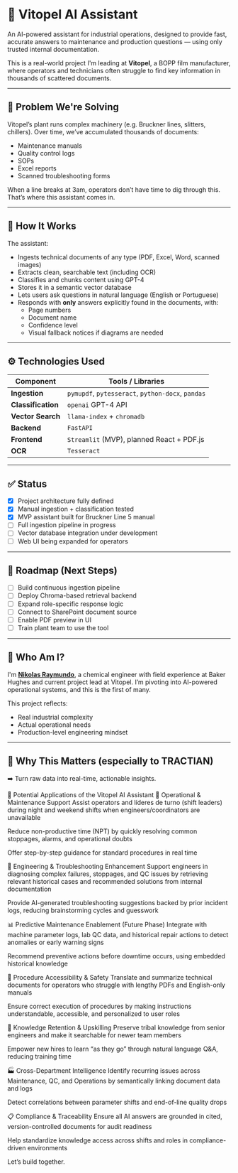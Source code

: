 # 🧠 Vitopel AI Assistant

An AI-powered assistant for industrial operations, designed to provide fast, accurate answers to maintenance and production questions — using only trusted internal documentation.

This is a real-world project I'm leading at **Vitopel**, a BOPP film manufacturer, where operators and technicians often struggle to find key information in thousands of scattered documents.

---

## 🚧 Problem We're Solving

Vitopel’s plant runs complex machinery (e.g. Bruckner lines, slitters, chillers). Over time, we’ve accumulated thousands of documents:
- Maintenance manuals
- Quality control logs
- SOPs
- Excel reports
- Scanned troubleshooting forms

When a line breaks at 3am, operators don’t have time to dig through this. That’s where this assistant comes in.

---

## 🧩 How It Works

The assistant:
- Ingests technical documents of any type (PDF, Excel, Word, scanned images)
- Extracts clean, searchable text (including OCR)
- Classifies and chunks content using GPT-4
- Stores it in a semantic vector database
- Lets users ask questions in natural language (English or Portuguese)
- Responds with **only** answers explicitly found in the documents, with:
  - Page numbers
  - Document name
  - Confidence level
  - Visual fallback notices if diagrams are needed

---

## ⚙️ Technologies Used

| Component      | Tools / Libraries                      |
|----------------|-----------------------------------------|
| **Ingestion**  | `pymupdf`, `pytesseract`, `python-docx`, `pandas` |
| **Classification** | `openai` GPT-4 API                    |
| **Vector Search**  | `llama-index` + `chromadb`            |
| **Backend**    | `FastAPI`                               |
| **Frontend**   | `Streamlit` (MVP), planned React + PDF.js |
| **OCR**        | `Tesseract`                             |

---

## ✅ Status

- [x] Project architecture fully defined
- [x] Manual ingestion + classification tested
- [x] MVP assistant built for Bruckner Line 5 manual
- [ ] Full ingestion pipeline in progress
- [ ] Vector database integration under development
- [ ] Web UI being expanded for operators

---

## 📍 Roadmap (Next Steps)

- [ ] Build continuous ingestion pipeline
- [ ] Deploy Chroma-based retrieval backend
- [ ] Expand role-specific response logic
- [ ] Connect to SharePoint document source
- [ ] Enable PDF preview in UI
- [ ] Train plant team to use the tool

---

## 👋 Who Am I?

I'm [**Nikolas Raymundo**](https://www.linkedin.com/in/nikolas-cavalcante-raymundo/), a chemical engineer with field experience at Baker Hughes and current project lead at Vitopel. I’m pivoting into AI-powered operational systems, and this is the first of many.

This project reflects:
- Real industrial complexity
- Actual operational needs
- Production-level engineering mindset

---

## 🧠 Why This Matters (especially to TRACTIAN)

➡️ Turn raw data into real-time, actionable insights.

🧠 Potential Applications of the Vitopel AI Assistant
🎯 Operational & Maintenance Support
Assist operators and líderes de turno (shift leaders) during night and weekend shifts when engineers/coordinators are unavailable

Reduce non-productive time (NPT) by quickly resolving common stoppages, alarms, and operational doubts

Offer step-by-step guidance for standard procedures in real time

🔧 Engineering & Troubleshooting Enhancement
Support engineers in diagnosing complex failures, stoppages, and QC issues by retrieving relevant historical cases and recommended solutions from internal documentation

Provide AI-generated troubleshooting suggestions backed by prior incident logs, reducing brainstorming cycles and guesswork

📊 Predictive Maintenance Enablement (Future Phase)
Integrate with machine parameter logs, lab QC data, and historical repair actions to detect anomalies or early warning signs

Recommend preventive actions before downtime occurs, using embedded historical knowledge

📘 Procedure Accessibility & Safety
Translate and summarize technical documents for operators who struggle with lengthy PDFs and English-only manuals

Ensure correct execution of procedures by making instructions understandable, accessible, and personalized to user roles

🧠 Knowledge Retention & Upskilling
Preserve tribal knowledge from senior engineers and make it searchable for newer team members

Empower new hires to learn “as they go” through natural language Q&A, reducing training time

🏭 Cross-Department Intelligence
Identify recurring issues across Maintenance, QC, and Operations by semantically linking document data and logs

Detect correlations between parameter shifts and end-of-line quality drops

📋 Compliance & Traceability
Ensure all AI answers are grounded in cited, version-controlled documents for audit readiness

Help standardize knowledge access across shifts and roles in compliance-driven environments


Let’s build together.